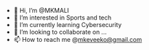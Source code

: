 - 👋 Hi, I’m @MKMALI
- 👀 I’m interested in Sports and tech
- 🌱 I’m currently learning Cybersecurity
- 💞️ I’m looking to collaborate on ...
- 📫 How to reach me @mkeveeko@gmail.com

<!---
MKMALI/MKMALI is a ✨ special ✨ repository because its `README.md` (this file) appears on your GitHub profile.
You can click the Preview link to take a look at your changes.
--->
